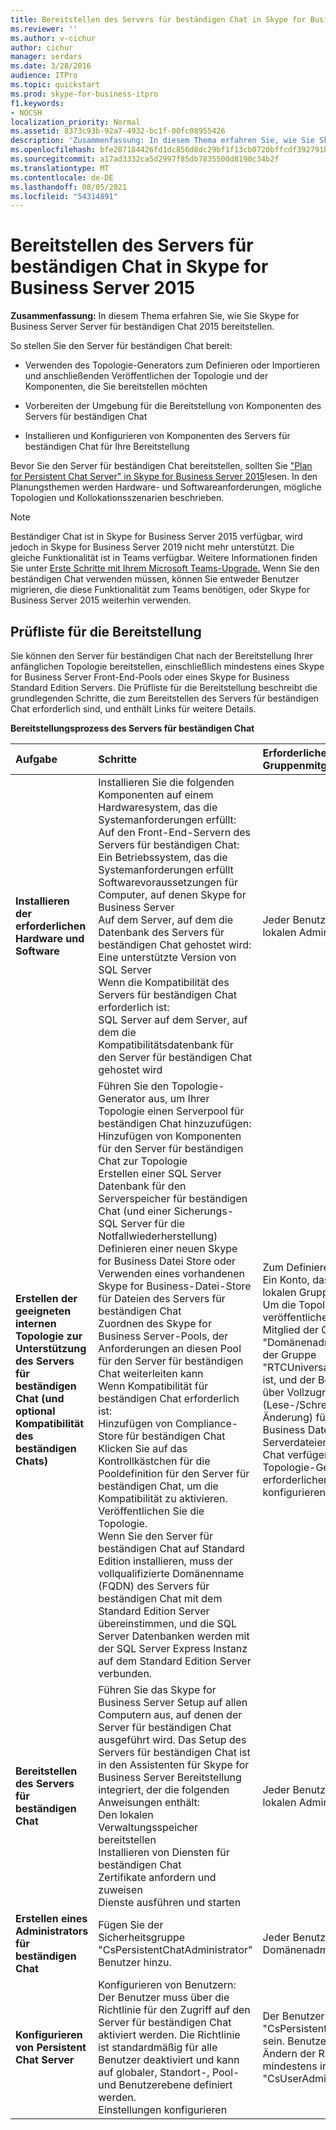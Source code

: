 ```yaml
---
title: Bereitstellen des Servers für beständigen Chat in Skype for Business Server 2015
ms.reviewer: ''
ms.author: v-cichur
author: cichur
manager: serdars
ms.date: 3/28/2016
audience: ITPro
ms.topic: quickstart
ms.prod: skype-for-business-itpro
f1.keywords:
- NOCSH
localization_priority: Normal
ms.assetid: 8373c93b-92a7-4932-bc1f-00fc08955426
description: 'Zusammenfassung: In diesem Thema erfahren Sie, wie Sie Skype for Business Server Server für beständigen Chat 2015 bereitstellen.'
ms.openlocfilehash: bfe287184426fd1dc856d8dc29bf1f13cb0720bffcdf392791bb75b9813b383e
ms.sourcegitcommit: a17ad3332ca5d2997f85db7835500d8190c34b2f
ms.translationtype: MT
ms.contentlocale: de-DE
ms.lasthandoff: 08/05/2021
ms.locfileid: "54314891"
---
```

# <a name="deploy-persistent-chat-server-in-skype-for-business-server-2015"></a>Bereitstellen des Servers für beständigen Chat in Skype for Business Server 2015
 
**Zusammenfassung:** In diesem Thema erfahren Sie, wie Sie Skype for Business Server Server für beständigen Chat 2015 bereitstellen.
  
So stellen Sie den Server für beständigen Chat bereit: 
  
- Verwenden des Topologie-Generators zum Definieren oder Importieren und anschließenden Veröffentlichen der Topologie und der Komponenten, die Sie bereitstellen möchten
    
- Vorbereiten der Umgebung für die Bereitstellung von Komponenten des Servers für beständigen Chat
    
- Installieren und Konfigurieren von Komponenten des Servers für beständigen Chat für Ihre Bereitstellung
    
Bevor Sie den Server für beständigen Chat bereitstellen, sollten Sie ["Plan for Persistent Chat Server" in Skype for Business Server 2015](../../plan-your-deployment/persistent-chat-server/persistent-chat-server.md)lesen. In den Planungsthemen werden Hardware- und Softwareanforderungen, mögliche Topologien und Kollokationsszenarien beschrieben. 
  
> [!NOTE] 
> Beständiger Chat ist in Skype for Business Server 2015 verfügbar, wird jedoch in Skype for Business Server 2019 nicht mehr unterstützt. Die gleiche Funktionalität ist in Teams verfügbar. Weitere Informationen finden Sie unter [Erste Schritte mit Ihrem Microsoft Teams-Upgrade.](/microsoftteams/upgrade-start-here) Wenn Sie den beständigen Chat verwenden müssen, können Sie entweder Benutzer migrieren, die diese Funktionalität zum Teams benötigen, oder Skype for Business Server 2015 weiterhin verwenden. 

## <a name="deployment-checklist"></a>Prüfliste für die Bereitstellung

Sie können den Server für beständigen Chat nach der Bereitstellung Ihrer anfänglichen Topologie bereitstellen, einschließlich mindestens eines Skype for Business Server Front-End-Pools oder eines Skype for Business Standard Edition Servers. Die Prüfliste für die Bereitstellung beschreibt die grundlegenden Schritte, die zum Bereitstellen des Servers für beständigen Chat erforderlich sind, und enthält Links für weitere Details.
  
**Bereitstellungsprozess des Servers für beständigen Chat**

|**Aufgabe**|**Schritte**|**Erforderliche Rollen und Gruppenmitgliedschaften**|**Verwandte Themen**|
|:-----|:-----|:-----|:-----|
|**Installieren der erforderlichen Hardware und Software** <br/> | Installieren Sie die folgenden Komponenten auf einem Hardwaresystem, das die Systemanforderungen erfüllt: <br/>  Auf den Front-End-Servern des Servers für beständigen Chat: <br/>  Ein Betriebssystem, das die Systemanforderungen erfüllt <br/>  Softwarevoraussetzungen für Computer, auf denen Skype for Business Server <br/>  Auf dem Server, auf dem die Datenbank des Servers für beständigen Chat gehostet wird: <br/>  Eine unterstützte Version von SQL Server <br/>  Wenn die Kompatibilität des Servers für beständigen Chat erforderlich ist: <br/>  SQL Server auf dem Server, auf dem die Kompatibilitätsdatenbank für den Server für beständigen Chat gehostet wird <br/> |Jeder Benutzer, der Mitglied der lokalen Administratorgruppe ist.  <br/> |[Serveranforderungen für Skype for Business Server 2015](../../plan-your-deployment/requirements-for-your-environment/server-requirements.md) <br/> [Umweltanforderungen für Skype for Business Server 2015](../../plan-your-deployment/requirements-for-your-environment/environmental-requirements.md) <br/> [Hardware- und Softwareanforderungen für den Server für beständigen Chat in Skype for Business Server 2015](../../plan-your-deployment/persistent-chat-server/hardware-and-software-requirements.md) <br/> |
|**Erstellen der geeigneten internen Topologie zur Unterstützung des Servers für beständigen Chat (und optional Kompatibilität des beständigen Chats)** <br/> | Führen Sie den Topologie-Generator aus, um Ihrer Topologie einen Serverpool für beständigen Chat hinzuzufügen: <br/>  Hinzufügen von Komponenten für den Server für beständigen Chat zur Topologie <br/>  Erstellen einer SQL Server Datenbank für den Serverspeicher für beständigen Chat (und einer Sicherungs-SQL Server für die Notfallwiederherstellung) <br/>  Definieren einer neuen Skype for Business Datei Store oder Verwenden eines vorhandenen Skype for Business-Datei-Store für Dateien des Servers für beständigen Chat <br/>  Zuordnen des Skype for Business Server-Pools, der Anforderungen an diesen Pool für den Server für beständigen Chat weiterleiten kann <br/>  Wenn Kompatibilität für beständigen Chat erforderlich ist: <br/>  Hinzufügen von Compliance-Store für beständigen Chat <br/>  Klicken Sie auf das Kontrollkästchen für die Pooldefinition für den Server für beständigen Chat, um die Kompatibilität zu aktivieren. <br/>  Veröffentlichen Sie die Topologie. <br/>  Wenn Sie den Server für beständigen Chat auf Standard Edition installieren, muss der vollqualifizierte Domänenname (FQDN) des Servers für beständigen Chat mit dem Standard Edition Server übereinstimmen, und die SQL Server Datenbanken werden mit der SQL Server Express Instanz auf dem Standard Edition Server verbunden. <br/> |Zum Definieren einer Topologie. Ein Konto, das Mitglieder der lokalen Gruppe "Benutzer" ist.  <br/> Um die Topologie zu veröffentlichen, ein Konto, das Mitglied der Gruppe "Domänenadministratoren" und der Gruppe "RTCUniversalServerAdmins" ist, und der Benutzer sollte auch über Vollzugriffsberechtigungen (Lese-/Schreibzugriff/Änderung) für die Skype for Business Datei Store für Serverdateien für beständigen Chat verfügen (damit der Topologie-Generator die erforderlichen DACLs konfigurieren kann).  <br/> |[Erstellen und Veröffentlichen einer neuen Topologie in Skype for Business Server 2015](../../deploy/install/create-and-publish-new-topology.md) <br/> [Hinzufügen des Servers für beständigen Chat zu Ihrer Skype for Business Server 2015-Topologie](add-persistent-chat-server.md) <br/> |
|**Bereitstellen des Servers für beständigen Chat** <br/> | Führen Sie das Skype for Business Server Setup auf allen Computern aus, auf denen der Server für beständigen Chat ausgeführt wird. Das Setup des Servers für beständigen Chat ist in den Assistenten für Skype for Business Server Bereitstellung integriert, der die folgenden Anweisungen enthält: <br/>  Den lokalen Verwaltungsspeicher bereitstellen <br/>  Installieren von Diensten für beständigen Chat <br/>  Zertifikate anfordern und zuweisen <br/>  Dienste ausführen und starten <br/> |Jeder Benutzer, der Mitglied der lokalen Administratorgruppe ist.  <br/> |[Bereitstellen des Servers für beständigen Chat in Skype for Business Server 2015](deploy-persistent-chat-server.md) <br/> |
|**Erstellen eines Administrators für beständigen Chat** <br/> |Fügen Sie der Sicherheitsgruppe "CsPersistentChatAdministrator" Benutzer hinzu.  <br/> |Jeder Benutzer, der Mitglied der Domänenadministratoren ist.  <br/> |[Erstellen eines Administrators für beständigen Chat in Skype for Business Server 2015](create-a-persistent-chat-administrator.md) <br/> |
|**Konfigurieren von Persistent Chat Server** <br/> | Konfigurieren von Benutzern: <br/>  Der Benutzer muss über die Richtlinie für den Zugriff auf den Server für beständigen Chat aktiviert werden. Die Richtlinie ist standardmäßig für alle Benutzer deaktiviert und kann auf globaler, Standort-, Pool- und Benutzerebene definiert werden. <br/>  Einstellungen konfigurieren <br/> |Der Benutzer muss Mitglied von "CsPersistentChatAdministrator" sein. Benutzer müssen sich zum Ändern der Richtlinie mindestens in "CsUserAdministrator" befinden.  <br/> |[Verwalten des Servers für beständigen Chat in Skype for Business Server 2015](../../manage/persistent-chat/persistent-chat.md) <br/> |
   

